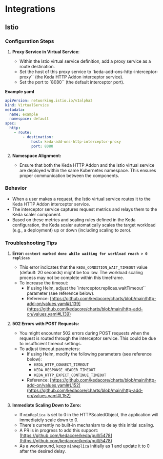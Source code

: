 # Integrations

## Istio

### Configuration Steps

1. **Proxy Service in Virtual Service:**

   - Within the Istio virtual service definition, add a proxy service as a route destination.
   - Set the host of this proxy service to `keda-add-ons-http-interceptor-proxy`` (the Keda HTTP Addon interceptor service).
   - Set the port to `8080`` (the default interceptor port).

**Example yaml**

```yaml
apiVersion: networking.istio.io/v1alpha3
kind: VirtualService
metadata:
  name: example
  namespace: default
spec:
  http:
    - route:
        - destination:
            host: keda-add-ons-http-interceptor-proxy
            port: 8080
```

2. **Namespace Alignment:**

   - Ensure that both the Keda HTTP Addon and the Istio virtual service are deployed within the same Kubernetes namespace. This ensures proper communication between the components.

### Behavior

- When a user makes a request, the Istio virtual service routes it to the Keda HTTP Addon interceptor service.
- The interceptor service captures request metrics and relays them to the Keda scaler component.
- Based on these metrics and scaling rules defined in the Keda configuration, the Keda scaler automatically scales the target workload (e.g., a deployment) up or down (including scaling to zero).

### Troubleshooting Tips

1. **Error: `context marked done while waiting for workload reach > 0 replicas`**

   - This error indicates that the `KEDA_CONDITION_WAIT_TIMEOUT` value (default: 20 seconds) might be too low. The workload scaling process may not be complete within this timeframe.
   - To increase the timeout:
     - If using Helm, adjust the `interceptor.replicas.waitTimeout`` parameter (see reference below).
     - Reference: [https://github.com/kedacore/charts/blob/main/http-add-on/values.yaml#L139](https://github.com/kedacore/charts/blob/main/http-add-on/values.yaml#L139)

2. **502 Errors with POST Requests:**

   - You might encounter 502 errors during POST requests when the request is routed through the interceptor service. This could be due to insufficient timeout settings.
   - To adjust timeout parameters:
     - If using Helm, modify the following parameters (see reference below):
       - `KEDA_HTTP_CONNECT_TIMEOUT`
       - `KEDA_RESPONSE_HEADER_TIMEOUT`
       - `KEDA_HTTP_EXPECT_CONTINUE_TIMEOUT`
     - Reference: [https://github.com/kedacore/charts/blob/main/http-add-on/values.yaml#L152](https://github.com/kedacore/charts/blob/main/http-add-on/values.yaml#L152)

3. **Immediate Scaling Down to Zero:**
   - If `minReplica` is set to 0 in the HTTPScaledObject, the application will immediately scale down to 0.
   - There's currently no built-in mechanism to delay this initial scaling.
   - A PR is in progress to add this support: [https://github.com/kedacore/keda/pull/5478](https://github.com/kedacore/keda/pull/5478)
   - As a workaround, keep `minReplica` initially as 1 and update it to 0 after the desired delay.
